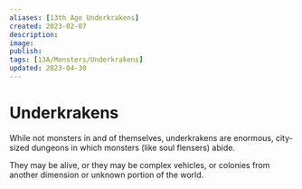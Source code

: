 ```yaml
---
aliases: [13th Age Underkrakens]
created: 2023-02-07
description: 
image: 
publish: 
tags: [13A/Monsters/Underkrakens]
updated: 2023-04-30
---
```

# Underkrakens

While not monsters in and of themselves, underkrakens are enormous, city-sized dungeons in which monsters (like soul flensers) abide. 

They may be alive, or they may be complex vehicles, or colonies from another dimension or unknown portion of the world.
